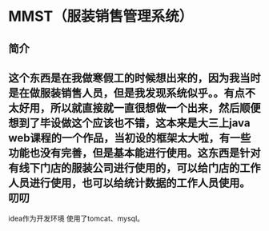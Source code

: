 MMST（服装销售管理系统）
====
简介
----
这个东西是在我做寒假工的时候想出来的，因为我当时是在做服装销售人员，但是我发现系统似乎。。有点不太好用，所以就直接就一直很想做一个出来，然后顺便想到了毕设做这个应该也不错，这本来是大三上java web课程的一个作品，当初设的框架太大啦，有一些功能也没有完善，但是基本能进行使用。这东西是针对有线下门店的服装公司进行使用的，可以给门店的工作人员进行使用，也可以给统计数据的工作人员使用。
叨叨
----
idea作为开发环境 使用了tomcat、mysql。
